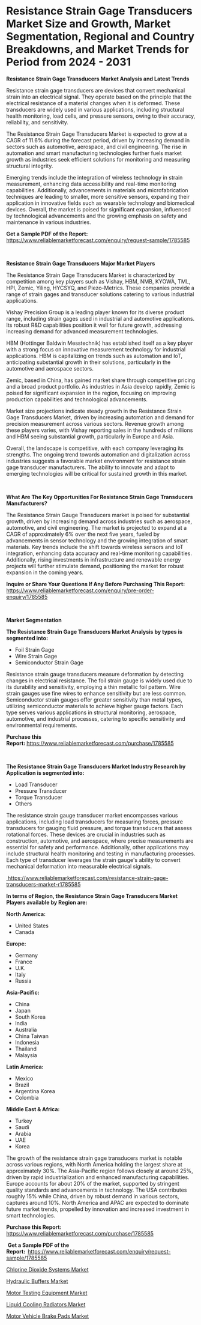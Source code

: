 <p><h1>Resistance Strain Gage Transducers Market Size and Growth, Market Segmentation, Regional and Country Breakdowns, and Market Trends for Period from 2024 -  2031</h1></p><p><strong>Resistance Strain Gage Transducers Market Analysis and Latest Trends</strong></p>
<p><p>Resistance strain gage transducers are devices that convert mechanical strain into an electrical signal. They operate based on the principle that the electrical resistance of a material changes when it is deformed. These transducers are widely used in various applications, including structural health monitoring, load cells, and pressure sensors, owing to their accuracy, reliability, and sensitivity.</p><p>The Resistance Strain Gage Transducers Market is expected to grow at a CAGR of 11.6% during the forecast period, driven by increasing demand in sectors such as automotive, aerospace, and civil engineering. The rise in automation and smart manufacturing technologies further fuels market growth as industries seek efficient solutions for monitoring and measuring structural integrity. </p><p>Emerging trends include the integration of wireless technology in strain measurement, enhancing data accessibility and real-time monitoring capabilities. Additionally, advancements in materials and microfabrication techniques are leading to smaller, more sensitive sensors, expanding their application in innovative fields such as wearable technology and biomedical devices. Overall, the market is poised for significant expansion, influenced by technological advancements and the growing emphasis on safety and maintenance in various industries.</p></p>
<p><strong>Get a Sample PDF of the Report:&nbsp;</strong> <a href="https://www.reliablemarketforecast.com/enquiry/request-sample/1785585?utm_campaign=1169&utm_medium=2&utm_source=Github&utm_content=ia&utm_term=18122024&utm_id=resistance-strain-gage-transducers">https://www.reliablemarketforecast.com/enquiry/request-sample/1785585</a></p>
<p>&nbsp;</p>
<p><strong>Resistance Strain Gage Transducers Major Market Players</strong></p>
<p><p>The Resistance Strain Gage Transducers Market is characterized by competition among key players such as Vishay, HBM, NMB, KYOWA, TML, HPI, Zemic, Yiling, HYCSYQ, and Piezo-Metrics. These companies provide a range of strain gages and transducer solutions catering to various industrial applications.</p><p>Vishay Precision Group is a leading player known for its diverse product range, including strain gages used in industrial and automotive applications. Its robust R&D capabilities position it well for future growth, addressing increasing demand for advanced measurement technologies.</p><p>HBM (Hottinger Baldwin Messtechnik) has established itself as a key player with a strong focus on innovative measurement technology for industrial applications. HBM is capitalizing on trends such as automation and IoT, anticipating substantial growth in their solutions, particularly in the automotive and aerospace sectors.</p><p>Zemic, based in China, has gained market share through competitive pricing and a broad product portfolio. As industries in Asia develop rapidly, Zemic is poised for significant expansion in the region, focusing on improving production capabilities and technological advancements.</p><p>Market size projections indicate steady growth in the Resistance Strain Gage Transducers Market, driven by increasing automation and demand for precision measurement across various sectors. Revenue growth among these players varies, with Vishay reporting sales in the hundreds of millions and HBM seeing substantial growth, particularly in Europe and Asia.</p><p>Overall, the landscape is competitive, with each company leveraging its strengths. The ongoing trend towards automation and digitalization across industries suggests a favorable market environment for resistance strain gage transducer manufacturers. The ability to innovate and adapt to emerging technologies will be critical for sustained growth in this market.</p></p>
<p>&nbsp;</p>
<p><strong>What Are The Key Opportunities For Resistance Strain Gage Transducers Manufacturers?</strong></p>
<p><p>The Resistance Strain Gauge Transducers market is poised for substantial growth, driven by increasing demand across industries such as aerospace, automotive, and civil engineering. The market is projected to expand at a CAGR of approximately 6% over the next five years, fueled by advancements in sensor technology and the growing integration of smart materials. Key trends include the shift towards wireless sensors and IoT integration, enhancing data accuracy and real-time monitoring capabilities. Additionally, rising investments in infrastructure and renewable energy projects will further stimulate demand, positioning the market for robust expansion in the coming years.</p></p>
<p><strong>Inquire or Share Your Questions If Any Before Purchasing This Report:</strong> <a href="https://www.reliablemarketforecast.com/enquiry/pre-order-enquiry/1785585?utm_campaign=1169&utm_medium=2&utm_source=Github&utm_content=ia&utm_term=18122024&utm_id=resistance-strain-gage-transducers">https://www.reliablemarketforecast.com/enquiry/pre-order-enquiry/1785585</a></p>
<p>&nbsp;</p>
<p><strong>Market Segmentation</strong></p>
<p><strong>The Resistance Strain Gage Transducers Market Analysis by types is segmented into:</strong></p>
<p><ul><li>Foil Strain Gage</li><li>Wire Strain Gage</li><li>Semiconductor Strain Gage</li></ul></p>
<p><p>Resistance strain gauge transducers measure deformation by detecting changes in electrical resistance. The foil strain gauge is widely used due to its durability and sensitivity, employing a thin metallic foil pattern. Wire strain gauges use fine wires to enhance sensitivity but are less common. Semiconductor strain gauges offer greater sensitivity than metal types, utilizing semiconductor materials to achieve higher gauge factors. Each type serves various applications in structural monitoring, aerospace, automotive, and industrial processes, catering to specific sensitivity and environmental requirements.</p></p>
<p><strong>Purchase this Report:&nbsp;</strong><a href="https://www.reliablemarketforecast.com/purchase/1785585?utm_campaign=1169&utm_medium=2&utm_source=Github&utm_content=ia&utm_term=18122024&utm_id=resistance-strain-gage-transducers">https://www.reliablemarketforecast.com/purchase/1785585</a></p>
<p>&nbsp;</p>
<p><strong>The Resistance Strain Gage Transducers Market Industry Research by Application is segmented into:</strong></p>
<p><ul><li>Load Transducer</li><li>Pressure Transducer</li><li>Torque Transducer</li><li>Others</li></ul></p>
<p><p>The resistance strain gauge transducer market encompasses various applications, including load transducers for measuring forces, pressure transducers for gauging fluid pressure, and torque transducers that assess rotational forces. These devices are crucial in industries such as construction, automotive, and aerospace, where precise measurements are essential for safety and performance. Additionally, other applications may include structural health monitoring and testing in manufacturing processes. Each type of transducer leverages the strain gauge's ability to convert mechanical deformation into measurable electrical signals.</p></p>
<p><a href="https://www.reliablemarketforecast.com/resistance-strain-gage-transducers-market-r1785585?utm_campaign=1169&utm_medium=2&utm_source=Github&utm_content=ia&utm_term=18122024&utm_id=resistance-strain-gage-transducers">&nbsp;https://www.reliablemarketforecast.com/resistance-strain-gage-transducers-market-r1785585</a></p>
<p><strong>In terms of Region, the Resistance Strain Gage Transducers Market Players available by Region are:</strong></p>
<p>
    <p> <strong> North America: </strong>
        <ul>
            <li>United States</li>
            <li>Canada</li>
        </ul>
        </p> 
    <p> <strong> Europe: </strong>
        <ul>
            <li>Germany</li>
            <li>France</li>
            <li>U.K.</li>
            <li>Italy</li>
            <li>Russia</li>
        </ul>
        </p> 
    <p> <strong> Asia-Pacific: </strong>
        <ul>
            <li>China</li>
            <li>Japan</li>
            <li>South Korea</li>
            <li>India</li>
            <li>Australia</li>
            <li>China Taiwan</li>
            <li>Indonesia</li>
            <li>Thailand</li>
            <li>Malaysia</li>
        </ul>
        </p> 
    <p> <strong> Latin America: </strong>
        <ul>
            <li>Mexico</li>
            <li>Brazil</li>
            <li>Argentina Korea</li>
            <li>Colombia</li>
        </ul>
        </p> 
    <p> <strong> Middle East & Africa: </strong>
        <ul>
            <li>Turkey</li>
            <li>Saudi</li>
            <li>Arabia</li>
            <li>UAE</li>
            <li>Korea</li>
        </ul>
    </p>
    </p>
<p><p>The growth of the resistance strain gage transducers market is notable across various regions, with North America holding the largest share at approximately 30%. The Asia-Pacific region follows closely at around 25%, driven by rapid industrialization and enhanced manufacturing capabilities. Europe accounts for about 20% of the market, supported by stringent quality standards and advancements in technology. The USA contributes roughly 15% while China, driven by robust demand in various sectors, captures around 10%. North America and APAC are expected to dominate future market trends, propelled by innovation and increased investment in smart technologies.</p></p>
<p><strong>Purchase this Report: </strong><a href="https://www.reliablemarketforecast.com/purchase/1785585?utm_campaign=1169&utm_medium=2&utm_source=Github&utm_content=ia&utm_term=18122024&utm_id=resistance-strain-gage-transducers">https://www.reliablemarketforecast.com/purchase/1785585</a></p>
<p>&nbsp;<strong>Get a Sample PDF of the Report:&nbsp;&nbsp;</strong><a href="https://www.reliablemarketforecast.com/enquiry/request-sample/1785585?utm_campaign=1169&utm_medium=2&utm_source=Github&utm_content=ia&utm_term=18122024&utm_id=resistance-strain-gage-transducers">https://www.reliablemarketforecast.com/enquiry/request-sample/1785585</a></p>
<p><strong></strong></p>
<p><p><a href="https://www.linkedin.com/pulse/chlorine-dioxide-systems-market-analysis-indicates-favorable-9qttf?utm_campaign=1169&utm_medium=2&utm_source=Github&utm_content=ia&utm_term=18122024&utm_id=resistance-strain-gage-transducers">Chlorine Dioxide Systems Market</a></p><p><a href="https://www.linkedin.com/pulse/hydraulic-buffers-market-trends-prediction-ofthe-cagr98from-wh2xf?utm_campaign=1169&utm_medium=2&utm_source=Github&utm_content=ia&utm_term=18122024&utm_id=resistance-strain-gage-transducers">Hydraulic Buffers Market</a></p><p><a href="https://www.linkedin.com/pulse/key-drivers-motor-testing-equipment-market-trends-future-ul53f?utm_campaign=1169&utm_medium=2&utm_source=Github&utm_content=ia&utm_term=18122024&utm_id=resistance-strain-gage-transducers">Motor Testing Equipment Market</a></p><p><a href="https://www.linkedin.com/pulse/liquid-cooling-radiatorsmarket-size-trends-growth-rate-53-mnc0f?utm_campaign=1169&utm_medium=2&utm_source=Github&utm_content=ia&utm_term=18122024&utm_id=resistance-strain-gage-transducers">Liquid Cooling Radiators Market</a></p><p><a href="https://www.linkedin.com/pulse/motor-vehicle-brake-pads-market-metrics-like-size-growth-share-7ymnf?utm_campaign=1169&utm_medium=2&utm_source=Github&utm_content=ia&utm_term=18122024&utm_id=resistance-strain-gage-transducers">Motor Vehicle Brake Pads Market</a></p></p>